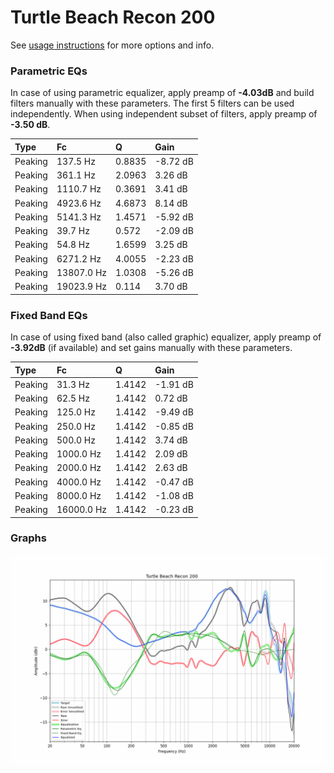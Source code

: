# Turtle Beach Recon 200
See [usage instructions](https://github.com/jaakkopasanen/AutoEq#usage) for more options and info.

### Parametric EQs
In case of using parametric equalizer, apply preamp of **-4.03dB** and build filters manually
with these parameters. The first 5 filters can be used independently.
When using independent subset of filters, apply preamp of **-3.50 dB**.

| Type    | Fc         |      Q | Gain     |
|:--------|:-----------|:-------|:---------|
| Peaking | 137.5 Hz   | 0.8835 | -8.72 dB |
| Peaking | 361.1 Hz   | 2.0963 | 3.26 dB  |
| Peaking | 1110.7 Hz  | 0.3691 | 3.41 dB  |
| Peaking | 4923.6 Hz  | 4.6873 | 8.14 dB  |
| Peaking | 5141.3 Hz  | 1.4571 | -5.92 dB |
| Peaking | 39.7 Hz    | 0.572  | -2.09 dB |
| Peaking | 54.8 Hz    | 1.6599 | 3.25 dB  |
| Peaking | 6271.2 Hz  | 4.0055 | -2.23 dB |
| Peaking | 13807.0 Hz | 1.0308 | -5.26 dB |
| Peaking | 19023.9 Hz | 0.114  | 3.70 dB  |

### Fixed Band EQs
In case of using fixed band (also called graphic) equalizer, apply preamp of **-3.92dB**
(if available) and set gains manually with these parameters.

| Type    | Fc         |      Q | Gain     |
|:--------|:-----------|:-------|:---------|
| Peaking | 31.3 Hz    | 1.4142 | -1.91 dB |
| Peaking | 62.5 Hz    | 1.4142 | 0.72 dB  |
| Peaking | 125.0 Hz   | 1.4142 | -9.49 dB |
| Peaking | 250.0 Hz   | 1.4142 | -0.85 dB |
| Peaking | 500.0 Hz   | 1.4142 | 3.74 dB  |
| Peaking | 1000.0 Hz  | 1.4142 | 2.09 dB  |
| Peaking | 2000.0 Hz  | 1.4142 | 2.63 dB  |
| Peaking | 4000.0 Hz  | 1.4142 | -0.47 dB |
| Peaking | 8000.0 Hz  | 1.4142 | -1.08 dB |
| Peaking | 16000.0 Hz | 1.4142 | -0.23 dB |

### Graphs
![](./Turtle%20Beach%20Recon%20200.png)
